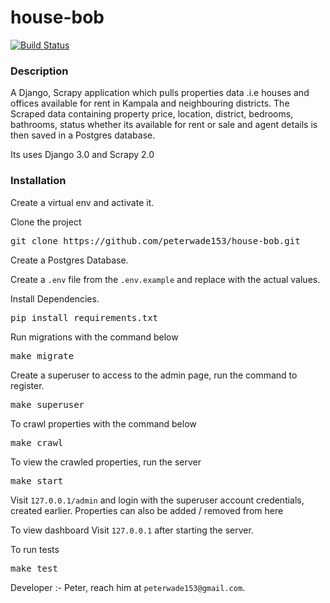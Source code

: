 # house-bob

[![Build Status](https://travis-ci.org/peterwade153/house-bob.svg?branch=master)](https://travis-ci.org/peterwade153/house-bob)

### Description
A Django, Scrapy application which pulls properties data .i.e houses and offices available for rent in Kampala and neighbouring districts.
The Scraped data containing property price, location, district, bedrooms, bathrooms, status whether its available for rent or sale and agent details is then saved in a Postgres database.

Its uses Django 3.0 and Scrapy 2.0

### Installation

Create a virtual env and activate it.

Clone the project
<pre>
git clone https://github.com/peterwade153/house-bob.git
</pre>

Create a Postgres Database.


Create a `.env` file from the `.env.example` and replace with the actual values.


Install Dependencies.
<pre>
pip install requirements.txt
</pre>

Run migrations with the command below

<pre>
make migrate
</pre>

Create a superuser to access to the admin page, run the command to register.
<pre>
make superuser
</pre>

To crawl properties with the command below

<pre>
make crawl
</pre>

To view the crawled properties, run the server
<pre>
make start
</pre>

Visit `127.0.0.1/admin` and login with the superuser account credentials, created earlier. Properties can also be added / removed from here

To view dashboard
Visit `127.0.0.1` after starting the server.

To run tests
<pre>
make test
</pre>


Developer :- Peter, reach him at `peterwade153@gmail.com`.
